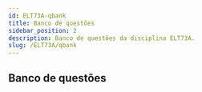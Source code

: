 ```yaml
---
id: ELT73A-qbank
title: Banco de questões
sidebar_position: 2
description: Banco de questões da disciplina ELT73A.
slug: /ELT73A/qbank
---
```


## Banco de questões
